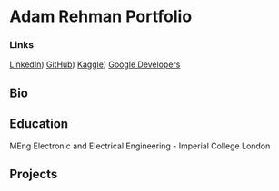 # Adam Rehman Portfolio
### Links
[LinkedIn](https://www.linkedin.com/in/adam-rehman/))
[GitHub](https://github.com/AdamRehmanML))
[Kaggle](https://www.kaggle.com/adamrehmanml))
[Google Developers](https://developers.google.com/profile/u/115271305541804498518)


## Bio

## Education
MEng Electronic and Electrical Engineering - Imperial College London
## Projects

